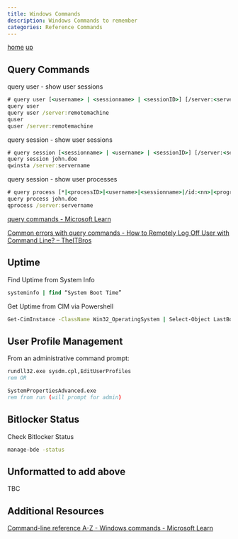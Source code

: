 ```yaml
---
title: Windows Commands
description: Windows Commands to remember
categories: Reference Commands
---
```


[home](/) [up](./)

## Query Commands

query user - show user sessions

```bat
# query user [<username> | <sessionname> | <sessionID>] [/server:<servername>]
query user
query user /server:remotemachine
quser
quser /server:remotemachine
```

query session - show user sessions

```bat
# query session [<sessionname> | <username> | <sessionID>] [/server:<servername>] [/mode] [/flow] [/connect] [/counter]
query session john.doe
qwinsta /server:servername
```

query session - show user processes

```bat
# query process [*|<processID>|<username>|<sessionname>|/id:<nn>|<programname>] [/server:<servername>]
query process john.doe
qprocess /server:servername
```

[query commands - Microsoft Learn](https://learn.microsoft.com/en-au/windows-server/administration/windows-commands/query)

[Common errors with query commands - How to Remotely Log Off User with Command Line? – TheITBros](https://theitbros.com/remotely-log-off-user-with-cmd/#:~:text=Possible%20errors%20when%20executing%20the%20logoff%20command%3A)

## Uptime

Find Uptime from System Info

```bat
systeminfo | find “System Boot Time”
```

Get Uptime from CIM via Powershell

```bat
Get-CimInstance -ClassName Win32_OperatingSystem | Select-Object LastBootUpTime
```

## User Profile Management

From an administrative command prompt:

```bat
rundll32.exe sysdm.cpl,EditUserProfiles
rem OR

SystemPropertiesAdvanced.exe 
rem from run (will prompt for admin)
```

## Bitlocker Status

Check Bitlocker Status

```bat
manage-bde -status
```

## Unformatted to add above

TBC

## Additional Resources

[Command-line reference A-Z - Windows commands - Microsoft Learn](https://learn.microsoft.com/en-au/windows-server/administration/windows-commands/windows-commands#command-line-reference-a-z)
